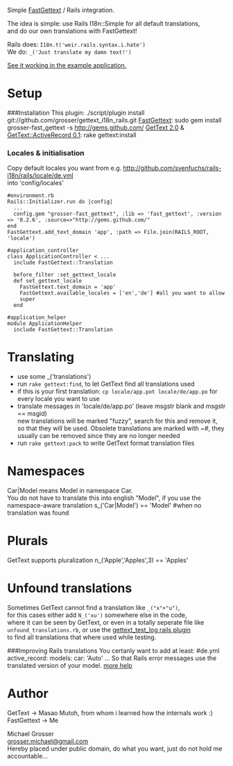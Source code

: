 Simple [FastGettext](http://github.com/grosser/fast_gettext) / Rails integration.

The idea is simple: use Rails I18n::Simple for all default translations,  
and do our own translations with FastGettext!

Rails does: `I18n.t('weir.rails.syntax.i.hate')`  
We do: `_('Just translate my damn text!')`

[See it working in the example application.](https://github.com/grosser/gettext_i18n_rails_example)

Setup
=====
###Installation
This plugin:
    ./script/plugin install git://github.com/grosser/gettext_i18n_rails.git
[FastGettext](http://github.com/grosser/fast_gettext):
    sudo gem install grosser-fast_gettext -s http://gems.github.com/
[GetText 2.0](http://github.com/mutoh/gettext) & [GetText::ActiveRecord 0.1](http://github.com/mutoh/gettext):
    rake gettext:install

### Locales & initialisation
Copy default locales you want from e.g. http://github.com/svenfuchs/rails-i18n/rails/locale/de.yml  
into 'config/locales'

    #environment.rb
    Rails::Initializer.run do |config|
      ...
      config.gem "grosser-fast_gettext", :lib => 'fast_gettext', :version => '0.2.6', :source=>"http://gems.github.com/"
    end
    FastGettext.add_text_domain 'app', :path => File.join(RAILS_ROOT, 'locale')

    #application_controller
    class ApplicationController < ...
      include FastGettext::Translation

      before_filter :set_gettext_locale
      def set_gettext_locale
        FastGettext.text_domain = 'app'
        FastGettext.available_locales = ['en','de'] #all you want to allow
        super
      end

    #application_helper
    module ApplicationHelper
      include FastGettext::Translation

Translating
===========
 - use some _('translations')
 - run `rake gettext:find`, to let GetText find all translations used
 - if this is your first translation: `cp locale/app.pot locale/de/app.po` for every locale you want to use
 - translate messages in 'locale/de/app.po' (leave msgstr blank and msgstr == msgid)  
new translations will be marked "fuzzy", search for this and remove it, so that they will be used.
Obsolete translations are marked with ~#, they usually can be removed since they are no longer needed
 - run `rake gettext:pack` to write GetText format translation files

Namespaces
==========
Car|Model means Model in namespace Car.  
You do not have to translate this into english "Model", if you use the
namespace-aware translation
    s_('Car|Model') == 'Model' #when no translation was found

Plurals
=======
GetText supports pluralization
    n_('Apple','Apples',3) == 'Apples'

Unfound translations
====================
Sometimes GetText cannot find a translation like `_("x"+"u")`,  
for this cases either add `N_('xu')` somewhere else in the code,  
where it can be seen by GetText, or even in a totally seperate file like  
`unfound_translations.rb`, or use the [gettext_test_log rails plugin ](http://github.com/grosser/gettext_test_log)  
to find all translations that where used while testing.  

###Improving Rails translations
You certanly want to add at least:
    #de.yml
    active_record:
      models:
        car: 'Auto'
        ...
So that Rails error messages use the translated version of your model.
[more help](http://iain.nl/2008/09/translating-activerecord)

Author
======
GetText -> Masao Mutoh, from whom i learned how the internals work :)
FastGettext -> Me

Michael Grosser  
grosser.michael@gmail.com  
Hereby placed under public domain, do what you want, just do not hold me accountable...  
